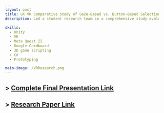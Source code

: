 ```yaml
---
layout: post
title: UX VR Comparative Study of Gaze-Based vs. Button-Based Selection Methods Using HMDs of Varying Complexity
description: Led a student research team in a comprehensive study evaluating VR selection techniques (both industry-standard and experimental) in immersive environments of differing complexity. Designed and executed multi-phase, iterative user studies to collect quantitative and qualitative data on user interaction patterns and preferences. Utilized Unity, AR/VR toolkits, and the Meta Quest II to prototype, deploy, and test interaction models. This ultimately identified optimal selection methods when presented with diverse virtual scenarios.
 
skills: 
  - Unity
  - VR
  - Meta Quest II
  - Google Cardboard
  - 3D game scripting
  - C#
  - Prototyping

main-image: /VRResearch.png
---
```

## > [Complete Final Presentation Link](https://docs.google.com/presentation/d/16h5roV8ao6l_Ij0iHahhKTBk38w4idKkHpSB4uTsIxU/edit?slide=id.p1#slide=id.p1)
## > [Research Paper Link](https://docs.google.com/document/d/11AXWWtreEawF7ruguVOi50WOAqnLniM4/edit#heading=h.gjdgxs)